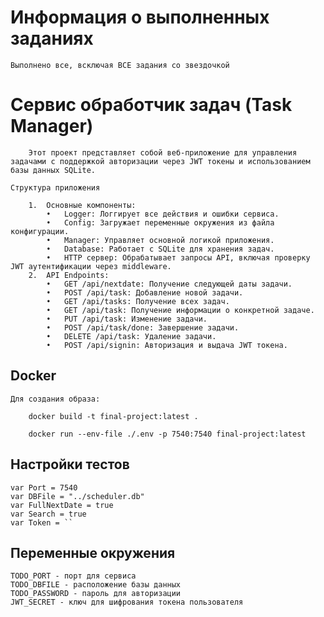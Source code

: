 # Информация о выполненных заданиях

    Выполнено все, всключая ВСЕ задания со звездочкой

# Сервис обработчик задач (Task Manager)

        Этот проект представляет собой веб-приложение для управления задачами с поддержкой авторизации через JWT токены и использованием базы данных SQLite.

    Структура приложения

    	1.	Основные компоненты:
	        •	Logger: Логгирует все действия и ошибки сервиса.
	        •	Config: Загружает переменные окружения из файла конфигурации.
	        •	Manager: Управляет основной логикой приложения.
	        •	Database: Работает с SQLite для хранения задач.
	        •	HTTP сервер: Обрабатывает запросы API, включая проверку JWT аутентификации через middleware.
	    2.	API Endpoints:
	        •	GET /api/nextdate: Получение следующей даты задачи.
	        •	POST /api/task: Добавление новой задачи.
	        •	GET /api/tasks: Получение всех задач.
	        •	GET /api/task: Получение информации о конкретной задаче.
	        •	PUT /api/task: Изменение задачи.
	        •	POST /api/task/done: Завершение задачи.
	        •	DELETE /api/task: Удаление задачи.
	        •	POST /api/signin: Авторизация и выдача JWT токена.

## Docker

    Для создания образа:

        docker build -t final-project:latest .     

        docker run --env-file ./.env -p 7540:7540 final-project:latest

## Настройки тестов

    var Port = 7540
    var DBFile = "../scheduler.db"
    var FullNextDate = true
    var Search = true
    var Token = ``

## Переменные окружения

    TODO_PORT - порт для сервиса
    TODO_DBFILE - расположение базы данных
    TODO_PASSWORD - пароль для авторизации
    JWT_SECRET - ключ для шифрования токена пользователя
